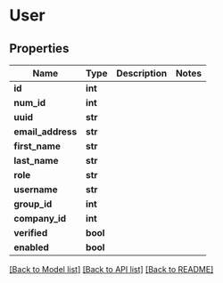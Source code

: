 # User

## Properties
Name | Type | Description | Notes
------------ | ------------- | ------------- | -------------
**id** | **int** |  | 
**num_id** | **int** |  | 
**uuid** | **str** |  | 
**email_address** | **str** |  | 
**first_name** | **str** |  | 
**last_name** | **str** |  | 
**role** | **str** |  | 
**username** | **str** |  | 
**group_id** | **int** |  | 
**company_id** | **int** |  | 
**verified** | **bool** |  | 
**enabled** | **bool** |  | 

[[Back to Model list]](../README.md#documentation-for-models) [[Back to API list]](../README.md#documentation-for-api-endpoints) [[Back to README]](../README.md)


